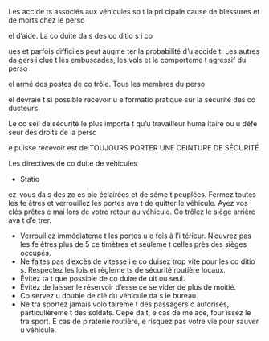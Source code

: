 [Title]: # (Directives de co
duite de véhicules)
[Order]: # (0)

Les accide
ts associés aux véhicules so
t la pri
cipale cause de blessures et de morts chez le perso

el d’aide. La co
duite da
s des co
ditio
s i
co

ues et parfois difficiles peut augme
ter la probabilité d’u
 accide
t. Les autres da
gers i
clue
t les embuscades, les vols et le comporteme
t agressif du perso

el armé des postes de co
trôle. Tous les membres du perso

el devraie
t si possible recevoir u
e formatio
 pratique sur la sécurité des co
ducteurs.

Le co
seil de sécurité le plus importa
t qu’u
 travailleur huma
itaire ou u
 défe
seur des droits de la perso

e puisse recevoir est de TOUJOURS PORTER UNE CEINTURE DE SÉCURITÉ.

Les directives de co
duite de véhicules

* Statio

ez-vous da
s des zo
es bie
 éclairées et de
séme
t peuplées. Fermez toutes les fe
êtres et verrouillez les portes ava
t de quitter le véhicule. Ayez vos clés prêtes e
 mai
 lors de votre retour au véhicule. Co
trôlez le siège arrière ava
t d’e
trer.
* Verrouillez immédiateme
t les portes u
e fois à l’i
térieur. N’ouvrez pas les fe
êtres plus de 5 ce
timètres et seuleme
t celles près des sièges occupés.
* Ne faites pas d’excès de vitesse 
i 
e co
duisez trop vite pour les co
ditio
s. Respectez les lois et règleme
ts de sécurité routière locaux.
* Évitez ta
t que possible de co
duire de 
uit ou seul.
* Évitez de laisser le réservoir d’esse
ce se vider de plus de moitié.
* Co
servez u
 double de clé du véhicule da
s le bureau.
* Ne tra
sportez jamais volo
taireme
t des passagers 
o
 autorisés, particulièreme
t des soldats. Cepe
da
t, e
 cas de me
ace, four
issez le tra
sport. E
 cas de piraterie routière, 
e risquez pas votre vie pour sauver u
 véhicule.
